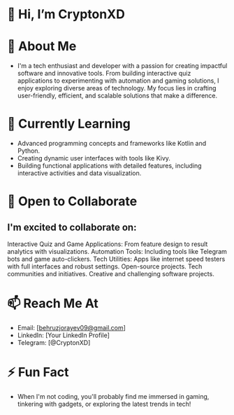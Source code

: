 # 👋 Hi, I’m CryptonXD
# 👀 About Me
- I'm a tech enthusiast and developer with a passion for creating impactful software and innovative tools. From building interactive quiz applications to experimenting with automation and gaming solutions, I enjoy exploring diverse areas of technology. My focus lies in crafting user-friendly, efficient, and scalable solutions that make a difference.

# 🌱 Currently Learning
- Advanced programming concepts and frameworks like Kotlin and Python.
- Creating dynamic user interfaces with tools like Kivy.
- Building functional applications with detailed features, including interactive activities and data visualization.


# 💞️ Open to Collaborate
## I'm excited to collaborate on:

Interactive Quiz and Game Applications: From feature design to result analytics with visualizations.
Automation Tools: Including tools like Telegram bots and game auto-clickers.
Tech Utilities: Apps like internet speed testers with full interfaces and robust settings.
Open-source projects.
Tech communities and initiatives.
Creative and challenging software projects.

# 📫 Reach Me At
- Email: [behruzjorayev09@gmail.com]
- LinkedIn: [Your LinkedIn Profile]
- Telegram: [@CryptonXD]

# ⚡ Fun Fact
- When I'm not coding, you'll probably find me immersed in gaming, tinkering with gadgets, or exploring the latest trends in tech!
